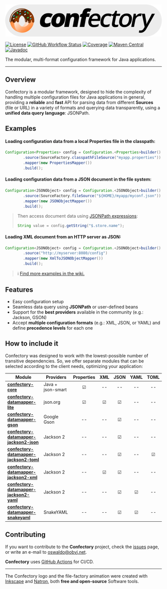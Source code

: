 ![confectory-logo](resources/confectory-logo.svg)

[![License](https://img.shields.io/badge/license-apache%202.0-brightgreen.svg)](https://opensource.org/licenses/Apache-2.0)
[![GitHub Workflow Status](https://img.shields.io/github/workflow/status/oswaldobapvicjr/confectory/Java%20CI%20with%20Maven)](https://github.com/oswaldobapvicjr/confectory/actions/workflows/maven.yml)
[![Coverage](https://img.shields.io/codecov/c/github/oswaldobapvicjr/confectory)](https://codecov.io/gh/oswaldobapvicjr/confectory)
[![Maven Central](https://maven-badges.herokuapp.com/maven-central/net.obvj/confectory-core/badge.svg)](https://maven-badges.herokuapp.com/maven-central/net.obvj/confectory-core)
[![Javadoc](https://javadoc.io/badge2/net.obvj/confectory-core/javadoc.svg)](https://javadoc.io/doc/net.obvj/confectory-core)


The modular, multi-format configuration framework for Java applications.

---

## Overview

Confectory is a modular framework, designed to hide the complexity of handling multiple configuration files for Java applications in general, providing a **reliable** and **fast** API for parsing data from different **Sources** (file or URL) in a variety of formats and querying data transparently, using a **unified data query language**: JSONPath.

## Examples

#### Loading configuration data from a local Properties file in the classpath:

````java
Configuration<Properties> config = Configuration.<Properties>builder()
        .source(SourceFactory.classpathFileSource("myapp.properties"))
        .mapper(new PropertiesMapper())
        .build();
````

#### Loading configuration data from a JSON document in the file system:

````java
Configuration<JSONObject> config = Configuration.<JSONObject>builder()
        .source(SourceFactory.fileSource("${HOME}/myapp/myconf.json"))
        .mapper(new JSONObjectMapper())
        .build();
````

> Then access document data using [JSONPath expressions](https://goessner.net/articles/JsonPath/index.html#e2):
> ````java
> String value = config.getString("$.store.name");
> ````

#### Loading XML document from an HTTP server as JSON:

````java
Configuration<JSONObject> config = Configuration.<JSONObject>builder()
        .source("http://myserver:8080/config")
        .mapper(new XmlToJSONObjectMapper())
        .build();
````

> ℹ️ [Find more examples in the wiki.](https://github.com/oswaldobapvicjr/confectory/wiki/Examples/)

## Features

- Easy configuration setup
- Seamless data query using **JSONPath** or user-defined beans
- Support for the **best providers** available in the community (e.g.: Jackson, GSON)
- Accept **multiple configuration formats** (e.g.: XML, JSON, or YAML) and define **precedence levels** for each one


## How to include it

Confectory was designed to work with the lowest-possible number of transitive dependencies. So, we offer separate modules that can be selected according to the client needs, optimizing your application:

| Module                                                                                                                                   | Providers         | Properties | XML     | JSON    | YAML    | TOML    |
|------------------------------------------------------------------------------------------------------------------------------------------|-------------------|:----------:|:-------:|:-------:|:-------:|:-------:|
| [**confectory-core**](https://maven-badges.herokuapp.com/maven-central/net.obvj/confectory-core)                                         | Java + json-smart | &#9745;    | --      | --      | --      | --      |
| [**confectory-datamapper-lite**](https://maven-badges.herokuapp.com/maven-central/net.obvj/confectory-datamapper-lite)                   | json.org          | &#9745;    | &#9745; | &#9745; | --      | --      |
| [**confectory-datamapper-gson**](https://maven-badges.herokuapp.com/maven-central/net.obvj/confectory-datamapper-gson)                   | Google Gson       | --         | --      | &#9745; | --      | --      |
| [**confectory-datamapper-jackson2-json**](https://maven-badges.herokuapp.com/maven-central/net.obvj/confectory-datamapper-jackson2-json) | Jackson 2         | --         | --      | &#9745; | --      | --      |
| [**confectory-datamapper-jackson2-toml**](https://maven-badges.herokuapp.com/maven-central/net.obvj/confectory-datamapper-jackson2-toml) | Jackson 2         | --         | --      | &#9745; | --      | &#9745; |
| [**confectory-datamapper-jackson2-xml**](https://maven-badges.herokuapp.com/maven-central/net.obvj/confectory-datamapper-jackson2-xml)   | Jackson 2         | --         | &#9745; | &#9745; | --      | --      |
| [**confectory-datamapper-jackson2-yaml**](https://maven-badges.herokuapp.com/maven-central/net.obvj/confectory-datamapper-jackson2-yaml) | Jackson 2         | --         | --      | &#9745; | &#9745; | --      |
| [**confectory-datamapper-snakeyaml**](https://maven-badges.herokuapp.com/maven-central/net.obvj/confectory-datamapper-snakeyaml)         | SnakeYAML         | --         | --      | &#9745; | &#9745; | --      |


## Contributing

If you want to contribute to the **Confectory** project, check the [issues](http://obvj.net/confectory/issues) page, or write an e-mail to [oswaldo@obvj.net](mailto:oswaldo@obvj.net).

**Confectory** uses [GitHub Actions](https://docs.github.com/actions) for CI/CD.

---

The Confectory logo and the file-factory animation were created with [Inkscape](http://www.inkscape.org) and [Natron](https://natrongithub.github.io), both **free and open-source** Software tools.

